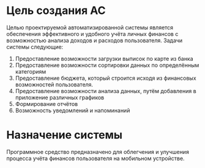 # Цель создания АС
Целью проектируемой автоматизированной системы является обеспечения эффективного и удобного учёта личных финансов с возможностью анализа доходов и расходов пользователя.
Задачи системы следующие:
1.	Предоставление возможности загрузки выписок по карте из банка
2.	Предоставление возможности сортировки данных по определённым категориям
3.	Предоставление бюджета, который строится исходя из финансовых возможностей пользователя.
4.	Предоставление возможности анализа данных, путём добавления в приложение различных графиков
5.	Формирование отчётов
6.	Возможность уведомлений и напоминаний
# Назначение системы
Программное средство предназначено для облегчения и улучшения процесса учёта финансов пользователя на мобильном устройстве.
